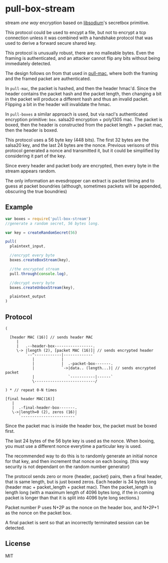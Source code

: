 # pull-box-stream

stream _one way_ encryption based on [libsodium](https://github.com/paixaop/node-sodium)'s secretbox primitive.

This protocol could be used to encypt a file, but not to encrypt a
tcp connection unless it was combined with a handshake protocol
that was used to derive a forward secure shared key.

This protocol is unusually robust, there are no malleable bytes.
Even the framing is authenticated, and an attacker cannot
flip any bits without being immediately detected.

The design follows on from that used in
[pull-mac](https://github.com/dominictarr/pull-mac),
where both the framing and the framed packet are authenticated.

In `pull-mac`, the packet is hashed, and then the header hmac'd.
Since the header contains the packet hash and the packet length,
then changing a bit in the packet will produce a different hash
and thus an invalid packet. Flipping a bit in the header will
invalidate the hmac.

In `pull-boxes` a similar approach is used, but via nacl's authenticated
encryption primitive: `box`. salsa20 encryption + poly1305 mac.
The packet is boxed, then the header is constructed from the packet 
length + packet mac, then the header is boxed.

This protocol uses a 56 byte key (448 bits). The first 32 bytes
are the salsa20 key, and the last 24 bytes are the nonce. Previous
verisons of this protocol generated a nonce and transmitted it,
but it could be simplified by considering it part of the key.

Since every header and packet body are encrypted,
then every byte in the stream appears random.

The only information an evesdropper can extract is
packet timing and to guess at packet boundries
(although, sometimes packets will be appended, obscuring the true boundries)

## Example

``` js
var boxes = require('pull-box-stream')
//generate a random secret, 56 bytes long.

var key = createRandomSecret(56)

pull(
  plaintext_input,

  //encrypt every byte
  boxes.createBoxStream(key),

  //the encrypted stream
  pull.through(console.log),

  //decrypt every byte
  boxes.createUnboxStream(key),

  plaintext_output
)


```

## Protocol

```
(

  [header MAC (16)] // sends header MAC
     |
     |   .--header-box-----------------.
     \-> |length (2), [packet MAC (16)]| // sends encrypted header
         `--^------------|-------------`
            |            |
            |            |  .-packet-box-------.
            |            `->|data.. (length...)| // sends encrypted packet
            |               `-----------|------`
            \---------------------------/

) * // repeat 0-N times

[final header MAC(16)]
   |
   |  .-final-header-box-------.
   \->|length=0 (2), zeros (16)|
      `------------------------`
```

Since the packet mac is inside the header box, the packet
must be boxed first.

The last 24 bytes of the 56 byte key is used as the nonce.
When boxing, you must use a different nonce everytime a particular key is used.

The recommended way to do this is to randomly generate an initial
nonce for that key, and then increment that nonce on each boxing.
(this way security is not dependant on the random number generator)

The protocol sends zero or more {header, packet} pairs, then a final
header, that is same length, but is just boxed zeros.
 Each header is 34 bytes long (header mac + packet_length + packet mac).
Then the packet_length is length long (with a maximum length of 4096
bytes long, if the in coming packet is longer than that it is split
into 4096 byte long sections.)

Packet number P uses N+2P as the nonce on the header box,
and N+2P+1 as the nonce on the packet box.

A final packet is sent so that an incorrectly terminated session
can be detected.

## License

MIT

